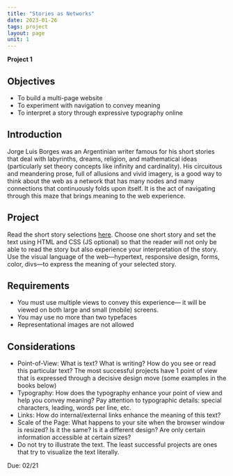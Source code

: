 ```yaml
---
title: "Stories as Networks"
date: 2023-01-26
tags: project
layout: page
unit: 1
---
```


**Project 1**

## Objectives
- To build a multi-page website 
- To experiment with navigation to convey meaning
- To interpret a story through expressive typography online

## Introduction
Jorge Luis Borges was an Argentinian writer famous for his short stories that deal with labyrinths, dreams, religion, and mathematical ideas (particularly set theory concepts like infinity and cardinality). His circuitous and meandering prose, full of allusions and vivid imagery, is a good way to think about the web as a network that has many nodes and many connections that continuously folds upon itself. It is the act of navigating through this maze that brings meaning to the web experience. 

## Project 
Read the short story selections [here](https://docs.google.com/document/d/1TkCzT_zM8QrswoxG1wYQSN_-cPDruojhUOmO6_kVAnc/edit?usp=sharing). Choose one short story and set the text using HTML and CSS (JS optional) so that the reader will not only be able to read the story but also experience your interpretation of the story.  Use the visual language of the web—hypertext, responsive design, forms, color, divs—to express the meaning of your selected story.

## Requirements
- You must use multiple views to convey this experience— it will be viewed on both large and small (mobile) screens. 
- You may use no more than two typefaces
- Representational images are not allowed

## Considerations
- Point-of-View: What is text? What is writing? How do you see or read this particular text? The most successful projects have 1 point of view that is expressed through a decisive design move (some examples in the books below)
- Typography: How does the typography enhance your point of view and help you convey meaning? Pay attention to typographic details: special characters, leading, words per line, etc.
- Links: How do internal/external links enhance the meaning of this text? 
- Scale of the Page: What happens to your site when the browser window is resized? Is it the same? Is it a different design? Are only certain information accessible at certain sizes?
- Do not try to illustrate the text. The least successful projects are ones that try to visualize the text literally. 

Due: 02/21


